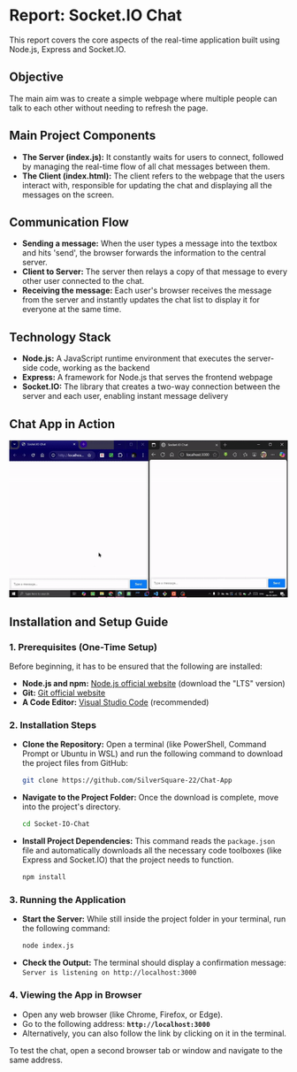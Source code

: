 # Report: Socket.IO Chat

This report covers the core aspects of the real-time application built using Node.js, Express and Socket.IO.


## Objective
The main aim was to create a simple webpage where multiple people can talk to each other without needing to refresh the page.


## Main Project Components
- **The Server (index.js):** It constantly waits for users to connect, followed by managing the real-time flow of all chat messages between them.
- **The Client (index.html):** The client refers to the webpage that the users interact with, responsible for updating the chat and displaying all the messages on the screen.


## Communication Flow
- **Sending a message:** When the user types a message into the textbox and hits 'send', the browser forwards the information to the central server.
- **Client to Server:** The server then relays a copy of that message to every other user connected to the chat.
- **Receiving the message:** Each user's browser receives the message from the server and instantly updates the chat list to display it for everyone at the same time.


## Technology Stack
- **Node.js:** A JavaScript runtime environment that executes the server-side code, working as the backend
- **Express:** A framework for Node.js that serves the frontend webpage
- **Socket.IO:** The library that creates a two-way connection between the server and each user, enabling instant message delivery

## Chat App in Action
![Project Demo](./assets/Live-Server-GIF.gif)

## Installation and Setup Guide

### **1. Prerequisites (One-Time Setup)**

Before beginning, it has to be ensured that the following are installed:
- **Node.js and npm:** [Node.js official website](https://nodejs.org/) (download the "LTS" version)
- **Git:** [Git official website](https://git-scm.com/)
- **A Code Editor:** [Visual Studio Code](https://code.visualstudio.com/) (recommended)

### **2. Installation Steps**

- **Clone the Repository:**
    Open a terminal (like PowerShell, Command Prompt or Ubuntu in WSL) and run the following command to download the project files from GitHub:
    ```bash
    git clone https://github.com/SilverSquare-22/Chat-App
    ```
- **Navigate to the Project Folder:**
    Once the download is complete, move into the project's directory.
    ```bash
    cd Socket-IO-Chat
    ```
- **Install Project Dependencies:**
    This command reads the `package.json` file and automatically downloads all the necessary code toolboxes (like Express and Socket.IO) that the project needs to function.
    ```bash
    npm install
    ```


### **3. Running the Application**

- **Start the Server:**
    While still inside the project folder in your terminal, run the following command:
    ```bash
    node index.js
    ```
- **Check the Output:**
    The terminal should display a confirmation message:
    `Server is listening on http://localhost:3000`


### **4. Viewing the App in Browser**

- Open any web browser (like Chrome, Firefox, or Edge).
- Go to the following address:
    **`http://localhost:3000`**
- Alternatively, you can also follow the link by clicking on it in the terminal.

To test the chat, open a second browser tab or window and navigate to the same address.
